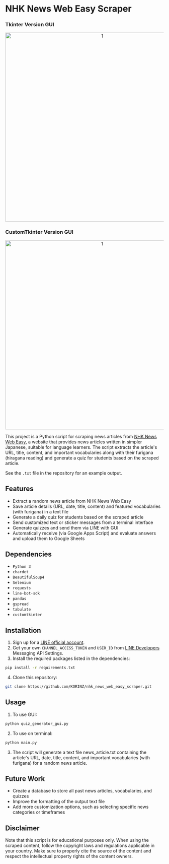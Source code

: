 # NHK News Web Easy Scraper

### Tkinter Version GUI
<p align="center">
  <img width="600" alt="1" src="https://user-images.githubusercontent.com/111611023/228608713-99dcb154-2abb-4f53-93bf-d437506e0d60.gif">
</p>

### CustomTkinter Version GUI
<p align="center">
  <img width="600" alt="1" src="https://user-images.githubusercontent.com/111611023/229370851-fa2d5dcb-a135-49ae-88c9-7709a678537a.gif">
</p>

This project is a Python script for scraping news articles from [NHK News Web Easy](https://www3.nhk.or.jp/news/easy/),
a website that provides news articles written in simpler Japanese, suitable for language learners.
The script extracts the article's URL, title, content, and important vocabularies along with their furigana (hiragana reading) and generate a quiz for students based on the scraped article.

See the `.txt` file in the repository for an example output.

## Features

- Extract a random news article from NHK News Web Easy
- Save article details (URL, date, title, content) and featured vocabularies (with furigana) in a text file
- Generate a daily quiz for students based on the scraped article
- Send customized text or sticker messages from a terminal interface
- Generate quizzes and send them via LINE with GUI
- Automatically receive (via Google Apps Script) and evaluate answers and upload them to Google Sheets

## Dependencies

- `Python 3`
- `chardet`
- `BeautifulSoup4`
- `Selenium`
- `requests`
- `line-bot-sdk`
- `pandas`
- `gspread`
- `tabulate`
- `customtkinter`

## Installation

1. Sign up for a [LINE official account](https://www.linebiz.com/jp/signup/).
2. Get your own `CHANNEL_ACCESS_TOKEN` and `USER_ID` from [LINE Developers](https://developers.line.biz/ja/) Messaging API Settings.
3. Install the required packages listed in the dependencies:

```bash
pip install -r requirements.txt
```

4. Clone this repository:

```bash
git clone https://github.com/KORINZ/nhk_news_web_easy_scraper.git
```

## Usage

1. To use GUI:

```bash
python quiz_generator_gui.py
```

2. To use on terminal:

```bash
python main.py
```

3. The script will generate a text file news_article.txt containing the article's URL, date, title, content,
and important vocabularies (with furigana) for a random news article.

## Future Work

- Create a database to store all past news articles, vocabularies, and quizzes
- Improve the formatting of the output text file
- Add more customization options, such as selecting specific news categories or timeframes

## Disclaimer

Note that this script is for educational purposes only. When using the scraped content, follow the copyright laws and regulations applicable in your country.
Make sure to properly cite the source of the content and respect the intellectual property rights of the content owners.
